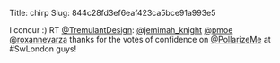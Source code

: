 Title: chirp
Slug: 844c28fd3ef6eaf423ca5bce91a993e5

I concur :) RT <a href="http://twitter.com/TremulantDesign">@TremulantDesign</a>: <a href="http://twitter.com/jemimah_knight">@jemimah_knight</a> <a href="http://twitter.com/pmoe">@pmoe</a> <a href="http://twitter.com/roxannevarza">@roxannevarza</a> thanks for the votes of confidence on <a href="http://twitter.com/PollarizeMe">@PollarizeMe</a> at #SwLondon guys!
